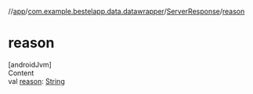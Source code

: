 //[app](../../index.md)/[com.example.bestelapp.data.datawrapper](../index.md)/[ServerResponse](index.md)/[reason](reason.md)



# reason  
[androidJvm]  
Content  
val [reason](reason.md): [String](https://kotlinlang.org/api/latest/jvm/stdlib/kotlin/-string/index.html)  



